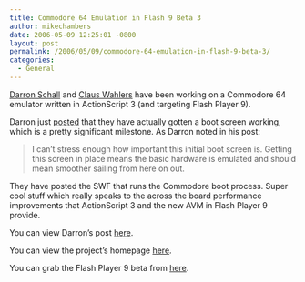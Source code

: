 ```yaml
---
title: Commodore 64 Emulation in Flash 9 Beta 3
author: mikechambers
date: 2006-05-09 12:25:01 -0800
layout: post
permalink: /2006/05/09/commodore-64-emulation-in-flash-9-beta-3/
categories:
  - General
---
```



[Darron Schall][1] and [Claus Wahlers][2] have been working on a Commodore 64 emulator written in ActionScript 3 (and targeting Flash Player 9).

Darron just [posted][3] that they have actually gotten a boot screen working, which is a pretty significant milestone. As Darron noted in his post:  
<!--more-->

> I can&#8217;t stress enough how important this initial boot screen is. Getting this screen in place means the basic hardware is emulated and should mean smoother sailing from here on out.

They have posted the SWF that runs the Commodore boot process. Super cool stuff which really speaks to the across the board performance improvements that ActionScript 3 and the new AVM in Flash Player 9 provide.

You can view Darron&#8217;s post [here][3].

You can view the project&#8217;s homepage [here][4].

You can grab the Flash Player 9 beta from [here][5].

 [1]: http://www.darronschall.com/
 [2]: http://wahlers.com.br/claus/blog/
 [3]: http://www.darronschall.com/weblog/archives/000228.cfm
 [4]: http://www.osflash.org/fc64
 [5]: http://www.adobe.com/go/labs_flex2_downloads